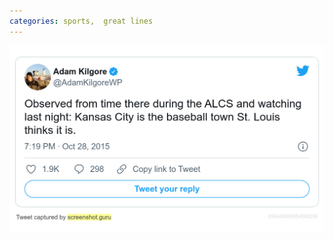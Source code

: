 ```yaml
---
categories: sports,  great lines
---
```



![kcstl](https://raw.githubusercontent.com/muneer78/muneer78.github.io/master/images/kcstl.png)



